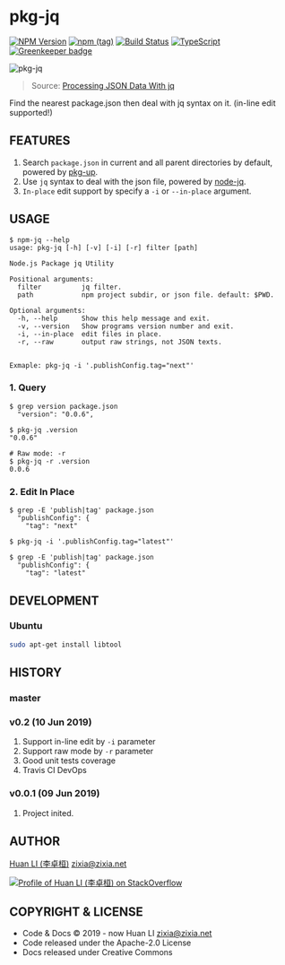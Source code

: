 # pkg-jq

[![NPM Version](https://badge.fury.io/js/pkg-jq.svg)](https://www.npmjs.com/package/pkg-jq)
[![npm (tag)](https://img.shields.io/npm/v/pkg-jq/next.svg)](https://www.npmjs.com/package/pkg-jq?activeTab=versions)
[![Build Status](https://api.travis-ci.com/huan/pkg-jq.svg?branch=master)](https://travis-ci.com/huan/pkg-jq)
[![TypeScript](https://img.shields.io/badge/%3C%2F%3E-TypeScript-blue.svg)](https://www.typescriptlang.org/)
[![Greenkeeper badge](https://badges.greenkeeper.io/huan/pkg-jq.svg)](https://greenkeeper.io/)

![pkg-jq](https://huan.github.io/pkg-jq/images/pkg-jq.gif)
> Source: [Processing JSON Data With jq](https://sites.temple.edu/tudsc/2017/09/21/processing-json-data-with-jq/)

Find the nearest package.json then deal with jq syntax on it. (in-line edit supported!)

## FEATURES

1. Search `package.json` in current and all parent directories by default, powered by [pkg-up](https://npmjs.com/package/pkg-up).
1. Use `jq` syntax to deal with the json file, powered by [node-jq](https://npmjs.com/package/node-jq).
1. `In-place` edit support by specify a `-i` or `--in-place` argument.

## USAGE

```shell
$ npm-jq --help
usage: pkg-jq [-h] [-v] [-i] [-r] filter [path]

Node.js Package jq Utility

Positional arguments:
  filter          jq filter.
  path            npm project subdir, or json file. default: $PWD.

Optional arguments:
  -h, --help      Show this help message and exit.
  -v, --version   Show programs version number and exit.
  -i, --in-place  edit files in place.
  -r, --raw       output raw strings, not JSON texts.


Exmaple: pkg-jq -i '.publishConfig.tag="next"'
```

### 1. Query

```shell
$ grep version package.json
  "version": "0.0.6",

$ pkg-jq .version
"0.0.6"

# Raw mode: -r
$ pkg-jq -r .version
0.0.6
```

### 2. Edit In Place

```shell
$ grep -E 'publish|tag' package.json
  "publishConfig": {
    "tag": "next"

$ pkg-jq -i '.publishConfig.tag="latest"'

$ grep -E 'publish|tag' package.json
  "publishConfig": {
    "tag": "latest"
```

## DEVELOPMENT

### Ubuntu

```sh
sudo apt-get install libtool
```

## HISTORY

### master

### v0.2 (10 Jun 2019)

1. Support in-line edit by `-i` parameter
1. Support raw mode by `-r` parameter
1. Good unit tests coverage
1. Travis CI DevOps

### v0.0.1 (09 Jun 2019)

1. Project inited.

## AUTHOR

[Huan LI (李卓桓)](http://linkedin.com/in/zixia) <zixia@zixia.net>

[![Profile of Huan LI (李卓桓) on StackOverflow](https://stackexchange.com/users/flair/265499.png)](https://stackexchange.com/users/265499)

## COPYRIGHT & LICENSE

- Code & Docs © 2019 - now Huan LI <zixia@zixia.net>
- Code released under the Apache-2.0 License
- Docs released under Creative Commons
